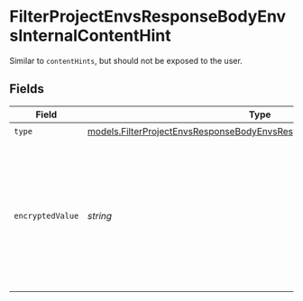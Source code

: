 # FilterProjectEnvsResponseBodyEnvsInternalContentHint

Similar to `contentHints`, but should not be exposed to the user.


## Fields

| Field                                                                                                                                                    | Type                                                                                                                                                     | Required                                                                                                                                                 | Description                                                                                                                                              |
| -------------------------------------------------------------------------------------------------------------------------------------------------------- | -------------------------------------------------------------------------------------------------------------------------------------------------------- | -------------------------------------------------------------------------------------------------------------------------------------------------------- | -------------------------------------------------------------------------------------------------------------------------------------------------------- |
| `type`                                                                                                                                                   | [models.FilterProjectEnvsResponseBodyEnvsResponse200ApplicationJson3Type](../models/filterprojectenvsresponsebodyenvsresponse200applicationjson3type.md) | :heavy_check_mark:                                                                                                                                       | N/A                                                                                                                                                      |
| `encryptedValue`                                                                                                                                         | *string*                                                                                                                                                 | :heavy_check_mark:                                                                                                                                       | Contains the `value` of the env variable, encrypted with a special key to make decryption possible in the subscriber Lambda.                             |